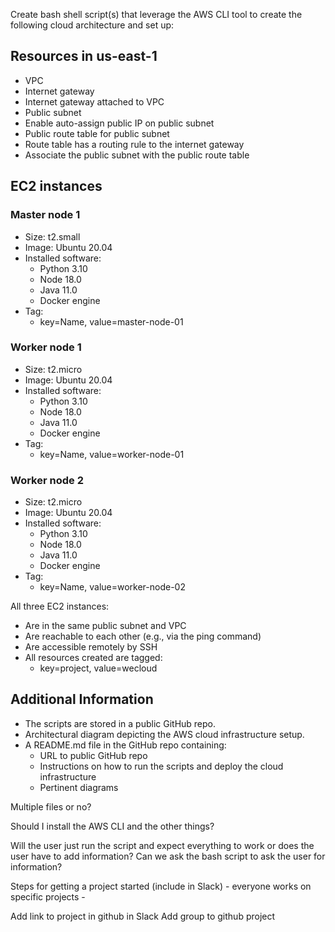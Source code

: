 Create bash shell script(s) that leverage the AWS CLI tool to create the following cloud architecture and set up:

## Resources in us-east-1

- VPC
- Internet gateway
- Internet gateway attached to VPC
- Public subnet
- Enable auto-assign public IP on public subnet
- Public route table for public subnet
- Route table has a routing rule to the internet gateway
- Associate the public subnet with the public route table

## EC2 instances

### Master node 1

- Size: t2.small
- Image: Ubuntu 20.04
- Installed software:
  - Python 3.10
  - Node 18.0
  - Java 11.0
  - Docker engine
- Tag:
  - key=Name, value=master-node-01

### Worker node 1

- Size: t2.micro
- Image: Ubuntu 20.04
- Installed software:
  - Python 3.10
  - Node 18.0
  - Java 11.0
  - Docker engine
- Tag:
  - key=Name, value=worker-node-01

### Worker node 2

- Size: t2.micro
- Image: Ubuntu 20.04
- Installed software:
  - Python 3.10
  - Node 18.0
  - Java 11.0
  - Docker engine
- Tag:
  - key=Name, value=worker-node-02

All three EC2 instances:

- Are in the same public subnet and VPC
- Are reachable to each other (e.g., via the ping command)
- Are accessible remotely by SSH
- All resources created are tagged:
  - key=project, value=wecloud

## Additional Information

- The scripts are stored in a public GitHub repo.
- Architectural diagram depicting the AWS cloud infrastructure setup.
- A README.md file in the GitHub repo containing:
  - URL to public GitHub repo
  - Instructions on how to run the scripts and deploy the cloud infrastructure
  - Pertinent diagrams


Multiple files or no? 

Should I install the AWS CLI and the other things? 

Will the user just run the script and expect everything to work or does the user have to add information? Can we ask the bash script to ask the user for information? 

Steps for getting a project started (include in Slack)
    - everyone works on specific projects 
    -

Add link to project in github in Slack 
Add group to github project 